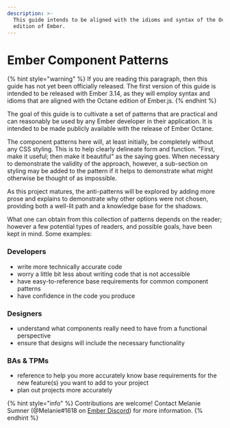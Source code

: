 ```yaml
---
description: >-
  This guide intends to be aligned with the idioms and syntax of the Octane
  edition of Ember.
---
```


# Ember Component Patterns

{% hint style="warning" %}
If you are reading this paragraph, then this guide has not yet been officially released. The first version of this guide is intended to be released with Ember 3.14, as they will employ syntax and idioms that are aligned with the Octane edition of Ember.js. 
{% endhint %}

The goal of this guide is to cultivate a set of patterns that are practical and can reasonably be used by any Ember developer in their application. It is intended to be made publicly available with the release of Ember Octane.

The component patterns here will, at least initially, be completely without any CSS styling. This is to help clearly delineate form and function. "First, make it useful; then make it beautiful" as the saying goes. When necessary to demonstrate the validity of the approach, however, a sub-section on styling may be added to the pattern if it helps to demonstrate what might otherwise be thought of as impossible.  

As this project matures, the anti-patterns will be explored by adding more prose and explains to demonstrate why other options were not chosen, providing both a well-lit path and a knowledge base for the shadows.

What one can obtain from this collection of patterns depends on the reader; however a few potential types of readers, and possible goals, have been kept in mind. Some examples:  

### Developers

* write more technically accurate code 
* worry a little bit less about writing code that is not accessible
* have easy-to-reference base requirements for common component patterns
* have confidence in the code you produce

### Designers

* understand what components really need to have from a functional perspective
* ensure that designs will include the necessary functionality

### BAs & TPMs

* reference to help you more accurately know base requirements for the new feature\(s\) you want to add to your project
* plan out projects more accurately



{% hint style="info" %}
Contributions are welcome! Contact Melanie Sumner \(@Melanie\#1618 on [Ember Discord](https://discord.gg/emberjs)\) for more information. 
{% endhint %}



